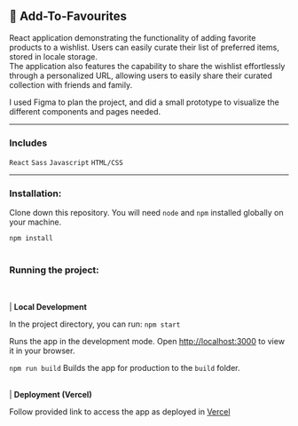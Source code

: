  ## 🤍 Add-To-Favourites

React application demonstrating the functionality of adding favorite products to a wishlist. Users can easily curate their list of preferred items, stored in locale storage. <br> The application also features the capability to share the wishlist effortlessly through a personalized URL, allowing users to easily share their curated collection with friends and family.

I used Figma to plan the project, and did a small prototype to visualize the different components and pages needed. 

---
### Includes
`React` `Sass` `Javascript` `HTML/CSS`

---


### Installation:  

Clone down this repository. You will need `node` and `npm` installed globally on your machine.  

`npm install`
<br>
<br>
### Running the project: 
<br>

| **Local Development**

In the project directory, you can run: `npm start`

Runs the app in the development mode. Open [http://localhost:3000](http://localhost:3000) to view it in your browser. <br>


`npm run build`
Builds the app for production to the `build` folder.
<br>
<br>

| **Deployment (Vercel)**

Follow provided link to access the app as deployed in <a href='https://wishlist-six-azure.vercel.app/' >Vercel</a> <br>
